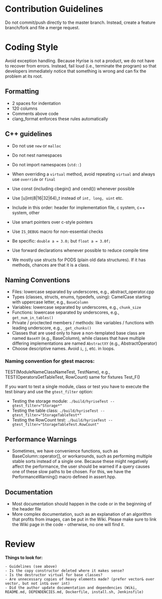 # Contribution Guidelines
Do not commit/push directly to the master branch. Instead, create a feature branch/fork and file a merge request.

# Coding Style
Avoid exception handling. Because Hyrise is not a product, we do not have to recover from errors. Instead, fail loud (i.e., terminate the program) so that developers immediately notice that something is wrong and can fix the problem at its root.

## Formatting
- 2 spaces for indentation
- 120 columns
- Comments above code
- clang_format enforces these rules automatically

## C++ guidelines
- Do not use `new` or `malloc`
- Do not nest namespaces
- Do not import namespaces (`std::`)

- When overriding a `virtual` method, avoid repeating `virtual` and always use `override` or `final`
- Use const (including cbegin() and cend()) whenever possible
- Use [u]int(8|16|32|64)_t instead of `int, long, uint` etc.
- Include in this order: header for implementation file, c system, c++ system, other
- Use smart pointers over c-style pointers
- Use `IS_DEBUG` macro for non-essential checks
- Be specific: `double a = 3.0;` but `float a = 3.0f;`
- Use forward declarations whenever possible to reduce compile time
- We mostly use structs for PODS (plain old data structures). If it has methods, chances are that it is a class.

## Naming Conventions
- Files: lowercase separated by underscores, e.g., abstract_operator.cpp
- Types (classes, structs, enums, typedefs, using): CamelCase starting with uppercase letter, e.g., `BaseColumn`
- Variables: lowercase separated by underscores, e.g., `chunk_size`
- Functions: lowercase separated by underscores, e.g., `get_num_in_tables()`
- Private / proctected members / methods: like variables / functions with leading underscore, e.g., `_get_chunks()`
- Classes that are used only to have a non-templated base class are named `BaseXY` (e.g., BaseColumn), while classes that have multiple differing implementations are named `AbstractXY` (e.g., AbstractOperator)
- Choose descriptive names. Avoid `i`, `j`, etc. in loops.

### Naming convention for gtest macros:

TEST(ModuleNameClassNameTest, TestName), e.g., TEST(OperatorsGetTableTest, RowCount)
same for fixtures Test_F()

If you want to test a single module, class or test you have to execute the test binary and use the `gtest_filter` option:

- Testing the storage module: `./build/hyriseTest --gtest_filter="Storage*"`
- Testing the table class: `./build/hyriseTest --gtest_filter="StorageTableTest*"`
- Testing the RowCount test: `./build/hyriseTest --gtest_filter="StorageTableTest.RowCount"`

## Performance Warnings
- Sometimes, we have convenience functions, such as BaseColumn::operator[], or workarounds, such as performing multiple stable sorts instead of a single one. Because these might negatively affect the performance, the user should be warned if a query causes one of these slow paths to be chosen. For this, we have the PerformanceWarning() macro defined in assert.hpp.

## Documentation
- Most documentation should happen in the code or in the beginning of the header file
- More complex documentation, such as an explanation of an algorithm that profits from images, can be put in the Wiki. Please make sure to link the Wiki page in the code - otherwise, no one will find it.

# Review

**Things to look for:**

	- Guidelines (see above)
	- Is the copy constructor deleted where it makes sense?
	- Is the destructor virtual for base classes?
	- Are unnecessary copies of heavy elements made? (prefer vector& over vector, but not int& over int)
	- Did the author update documentation and dependencies (Wiki, README.md, DEPENDENCIES.md, Dockerfile, install.sh, Jenkinsfile)
